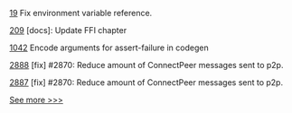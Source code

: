 
[19](https://github.com/hyperledger/indy-shared-gha/pull/19) Fix environment variable reference.

[209](https://github.com/hyperledger/iroha-2-docs/pull/209) [docs]: Update FFI chapter

[1042](https://github.com/hyperledger/solang/pull/1042) Encode arguments for assert-failure in codegen

[2888](https://github.com/hyperledger/iroha/pull/2888) [fix] #2870: Reduce amount of ConnectPeer messages sent to p2p.

[2887](https://github.com/hyperledger/iroha/pull/2887) [fix] #2870: Reduce amount of ConnectPeer messages sent to p2p.


[See more >>>](https://start-here.hyperledger.org/pull-requests)
